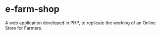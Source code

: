 # e-farm-shop

A web application developed in PHP, to replicate the working of an Online Store for Farmers.
